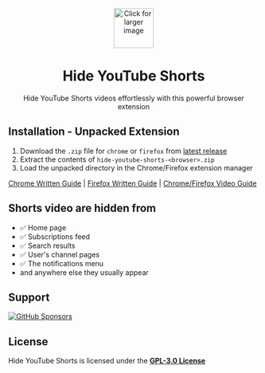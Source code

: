 <div align="center">
  <img src="https://i.imgur.com/pNIu6q2.png" width='80' alt='Click for larger image' />
  <h1>Hide YouTube Shorts</h1>
  <p>Hide YouTube Shorts videos effortlessly with this powerful browser extension</p>
</div>

## Installation - Unpacked Extension
1. Download the `.zip` file for `chrome` or `firefox` from [latest release](https://github.com/probablyraging/hide-youtube-shorts/releases)
2. Extract the contents of `hide-youtube-shorts-<browser>.zip`
3. Load the unpacked directory in the Chrome/Firefox extension manager

[Chrome Written Guide](https://developer.chrome.com/docs/extensions/mv3/getstarted/development-basics/#load-unpacked) | [Firefox Written Guide](https://developer.mozilla.org/en-US/docs/Mozilla/Add-ons/WebExtensions/Your_first_WebExtension#installing) | [Chrome/Firefox Video Guide](https://www.youtube.com/watch?v=dhaGRJvJAII)

## Shorts video are hidden from
- ✅ Home page
- ✅ Subscriptions feed
- ✅ Search results 
- ✅ User's channel pages
- ✅ The notifications menu
- and anywhere else they usually appear

## Support
[![GitHub Sponsors](https://img.shields.io/badge/Sponsor-GitHub-ff69b4?logo=github&style=for-the-badge)](https://github.com/sponsors/probablyraging)

## License
Hide YouTube Shorts is licensed under the **[GPL-3.0 License](./LICENSE)**